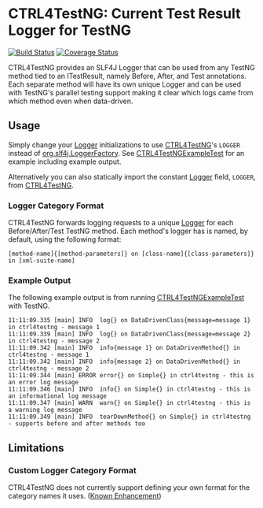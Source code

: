 # CTRL4TestNG: Current Test Result Logger for TestNG

[![Build Status](https://travis-ci.org/mfulton26/ctrl4testng.svg?branch=master)](https://travis-ci.org/mfulton26/ctrl4testng)
[![Coverage Status](https://coveralls.io/repos/mfulton26/ctrl4testng/badge.svg?branch=master)](https://coveralls.io/r/mfulton26/ctrl4testng?branch=master)

CTRL4TestNG provides an SLF4J Logger that can be used from any TestNG method tied to an ITestResult, namely Before, After, and Test annotations. Each separate method will have its own unique Logger and can be used with TestNG's parallel testing support making it clear which logs came from which method even when data-driven.

## Usage

Simply change your [Logger](http://slf4j.org/api/org/slf4j/Logger.html) initializations to use [CTRL4TestNG](https://github.com/mfulton26/ctrl4testng/blob/master/src/main/java/io/github/mfulton26/ctrl4testng/CTRL4TestNG.java)'s `LOGGER` instead of [org.slf4j.LoggerFactory](http://slf4j.org/api/org/slf4j/LoggerFactory.html).
See [CTRL4TestNGExampleTest](https://github.com/mfulton26/ctrl4testng/blob/master/src/test/java/io/github/mfulton26/ctrl4testng/CTRL4TestNGExampleTest.java) for an example including example output.

Alternatively you can also statically import the constant [Logger](http://slf4j.org/api/org/slf4j/Logger.html) field, `LOGGER`, from [CTRL4TestNG](https://github.com/mfulton26/ctrl4testng/blob/master/src/main/java/io/github/mfulton26/ctrl4testng/CTRL4TestNG.java).

### Logger Category Format

CTRL4TestNG forwards logging requests to a unique [Logger](http://slf4j.org/api/org/slf4j/Logger.html) for each Before/After/Test TestNG method. Each method's logger has is named, by default, using the following format:
```
[method-name]{[method-parameters]} on [class-name]{[class-parameters]} in [xml-suite-name]
```

### Example Output

The following example output is from running [CTRL4TestNGExampleTest](https://github.com/mfulton26/ctrl4testng/blob/master/src/test/java/io/github/mfulton26/ctrl4testng/CTRL4TestNGExampleTest.java) with TestNG.
```
11:11:09.335 [main] INFO  log{} on DataDrivenClass{message=message 1} in ctrl4testng - message 1
11:11:09.339 [main] INFO  log{} on DataDrivenClass{message=message 2} in ctrl4testng - message 2
11:11:09.342 [main] INFO  info{message 1} on DataDrivenMethod{} in ctrl4testng - message 1
11:11:09.342 [main] INFO  info{message 2} on DataDrivenMethod{} in ctrl4testng - message 2
11:11:09.344 [main] ERROR error{} on Simple{} in ctrl4testng - this is an error log message
11:11:09.346 [main] INFO  info{} on Simple{} in ctrl4testng - this is an informational log message
11:11:09.347 [main] WARN  warn{} on Simple{} in ctrl4testng - this is a warning log message
11:11:09.349 [main] INFO  tearDownMethod{} on Simple{} in ctrl4testng - supports before and after methods too
```

## Limitations

### Custom Logger Category Format
CTRL4TestNG does not currently support defining your own format for the category names it uses. ([Known Enhancement](https://github.com/mfulton26/ctrl4testng/issues/1))
